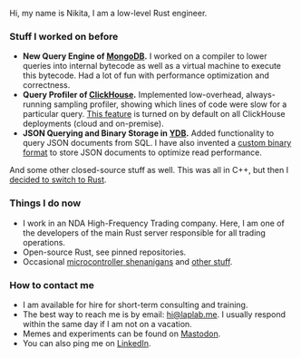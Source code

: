 Hi, my name is Nikita, I am a low-level Rust engineer.

### Stuff I worked on before

- **New Query Engine of [MongoDB](https://github.com/mongodb/mongo).** I worked on a compiler to lower queries into internal bytecode as well as a virtual machine to execute this bytecode. Had a lot of fun with performance optimization and correctness.
- **Query Profiler of [ClickHouse](https://github.com/ClickHouse/ClickHouse).** Implemented low-overhead, always-running sampling profiler, showing which lines of code were slow for a particular query. [This feature](https://clickhouse.com/docs/en/operations/optimizing-performance/sampling-query-profiler) is turned on by default on all ClickHouse deployments (cloud and on-premise).
- **JSON Querying and Binary Storage in [YDB](https://github.com/ydb-platform/ydb).** Added functionality to query JSON documents from SQL. I have also invented a [custom binary format](https://laplab.me/posts/how-binary-json-works-in-ydb/) to store JSON documents to optimize read performance.

And some other closed-source stuff as well. This was all in C++, but then I [decided to switch to Rust](https://laplab.me/posts/switching-from-cpp-to-rust/).

### Things I do now

- I work in an NDA High-Frequency Trading company. Here, I am one of the developers of the main Rust server responsible for all trading operations.
- Open-source Rust, see pinned repositories.
- Occasional [microcontroller shenanigans](https://laplab.me/posts/family-photos-vs-256-kb-ram/) and [other stuff](https://laplab.me/posts/).

### How to contact me

- I am available for hire for short-term consulting and training.
- The best way to reach me is by email: hi@laplab.me. I usually respond within the same day if I am not on a vacation.
- Memes and experiments can be found on [Mastodon](https://mastodon.social/@laplab).
- You can also ping me on [LinkedIn](https://www.linkedin.com/in/nikitalapkov/).
